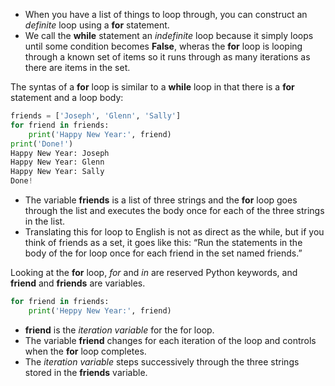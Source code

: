 - When you have a list of things to loop through, you can construct an *definite* loop using a **for** statement.
- We call the **while** statement an *indefinite* loop because it simply loops until some condition becomes **False**, wheras the **for** loop is looping through a known set of items so it runs through as many iterations as there are items in the set.

The syntas of a **for** loop is similar to a **while** loop in that there is a **for** statement and a loop body:
```python
friends = ['Joseph', 'Glenn', 'Sally']
for friend in friends:
    print('Happy New Year:', friend)
print('Done!')
Happy New Year: Joseph
Happy New Year: Glenn
Happy New Year: Sally
Done!
```
- The variable **friends** is a list of three strings and the **for** loop goes through the list and executes the body once for each of the three strings in the list.
- Translating this for loop to English is not as direct as the while, but if you think of friends as a set, it goes like this: “Run the statements in the body of the for loop once for each friend in the set named friends.”

Looking at the **for** loop, *for* and *in* are reserved Python keywords, and **friend** and **friends** are variables.
```python
for friend in friends:
    print('Heppy New Year:', friend)
```
- **friend** is the *iteration variable* for the for loop.
- The variable **friend** changes for each iteration of the loop and controls when the **for** loop completes.
- The *iteration variable* steps successively through the three strings stored in the **friends** variable.